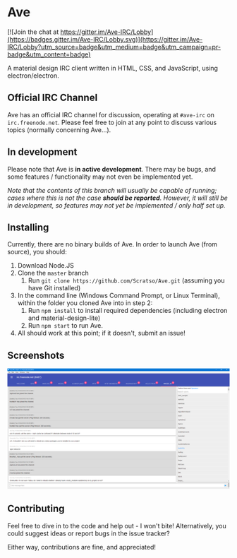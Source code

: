 # Ave

[![Join the chat at https://gitter.im/Ave-IRC/Lobby](https://badges.gitter.im/Ave-IRC/Lobby.svg)](https://gitter.im/Ave-IRC/Lobby?utm_source=badge&utm_medium=badge&utm_campaign=pr-badge&utm_content=badge)

A material design IRC client written in HTML, CSS, and JavaScript, using electron/electron.

## Official IRC Channel
Ave has an official IRC channel for discussion, operating at `#ave-irc` on `irc.freenode.net`.  Please feel free to join at any point to discuss various topics (normally concerning Ave...).

## In development
Please note that Ave is **in active development**. There may be bugs, and some features / functionality may not even be implemented yet.

*Note that the contents of this branch will usually be capable of running; cases where this is not the case __should be reported__. However, it will still be in development, so features may not yet be implemented / only half set up.*

## Installing
Currently, there are no binary builds of Ave. In order to launch Ave (from source), you should:

1. Download Node.JS
2. Clone the `master` branch
    1. Run `git clone https://github.com/Scratso/Ave.git` (assuming you have Git installed)
3. In the command line (Windows Command Prompt, or Linux Terminal), within the folder you cloned Ave into in step 2:
    1. Run `npm install` to install required dependencies (including electron and material-design-lite)
    2. Run `npm start` to run Ave.
4. All should work at this point; if it doesn't, submit an issue!

## Screenshots
![Screenshot](screenshot.png)

## Contributing
Feel free to dive in to the code and help out - I won't bite! Alternatively, you could suggest ideas or report bugs in the issue tracker?

Either way, contributions are fine, and appreciated!

